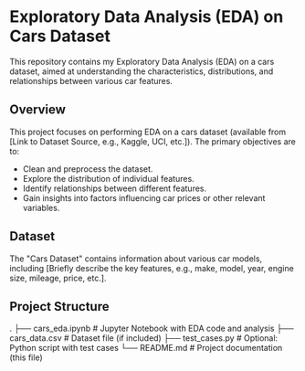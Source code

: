# Exploratory Data Analysis (EDA) on Cars Dataset

This repository contains my Exploratory Data Analysis (EDA) on a cars dataset, aimed at understanding the characteristics, distributions, and relationships between various car features.

## Overview

This project focuses on performing EDA on a cars dataset (available from [Link to Dataset Source, e.g., Kaggle, UCI, etc.]). The primary objectives are to:

* Clean and preprocess the dataset.
* Explore the distribution of individual features.
* Identify relationships between different features.
* Gain insights into factors influencing car prices or other relevant variables.

## Dataset

The "Cars Dataset" contains information about various car models, including [Briefly describe the key features, e.g., make, model, year, engine size, mileage, price, etc.].

## Project Structure

.
├── cars_eda.ipynb      # Jupyter Notebook with EDA code and analysis
├── cars_data.csv       # Dataset file (if included)
├── test_cases.py       # Optional: Python script with test cases
└── README.md          # Project documentation (this file)
